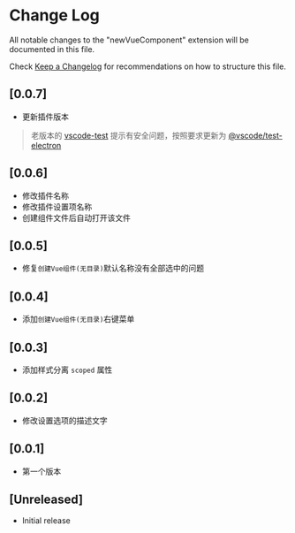 # Change Log

All notable changes to the "newVueComponent" extension will be documented in this file.

Check [Keep a Changelog](http://keepachangelog.com/) for recommendations on how to structure this file.

## [0.0.7]

- 更新插件版本

> 老版本的 [vscode-test](https://classic.yarnpkg.com/en/package/vscode-test) 提示有安全问题，按照要求更新为 [@vscode/test-electron](https://www.npmjs.com/package/@vscode/test-electron)

## [0.0.6]

- 修改插件名称
- 修改插件设置项名称
- 创建组件文件后自动打开该文件

## [0.0.5]

- 修复`创建Vue组件(无目录)`默认名称没有全部选中的问题

## [0.0.4]

- 添加`创建Vue组件(无目录)`右键菜单

## [0.0.3]

- 添加样式分离 `scoped` 属性

## [0.0.2]

- 修改设置选项的描述文字

## [0.0.1]

- 第一个版本

## [Unreleased]

- Initial release
